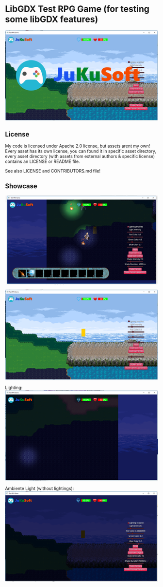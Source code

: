# LibGDX Test RPG Game (for testing some libGDX features)

![Game with Loo](https://raw.githubusercontent.com/JuKu/libgdx-test-rpg/master/doku/images/gameWithLogo.png)

## License

My code is licensed under Apache 2.0 license, but assets arent my own!
Every asset has its own license, you can found it in specific asset directory, every asset directory (with assets from external authors & specific license) contains an LICENSE or README file.

See also LICENSE and CONTRIBUTORS.md file!

## Showcase

![Test In-Game Screen](https://raw.githubusercontent.com/JuKu/libgdx-test-rpg/master/doku/images/lightmaps.png)

![Test In-Game Screen](https://raw.githubusercontent.com/JuKu/libgdx-test-rpg/master/doku/images/game.PNG)

Lighting:
![Lighting Example](https://raw.githubusercontent.com/JuKu/libgdx-test-rpg/master/doku/images/map_lighting.PNG)

Ambiente Light (without lightings):
![Ambiente Light (without lightings)](https://raw.githubusercontent.com/JuKu/libgdx-test-rpg/master/doku/images/ambienteLight.PNG)